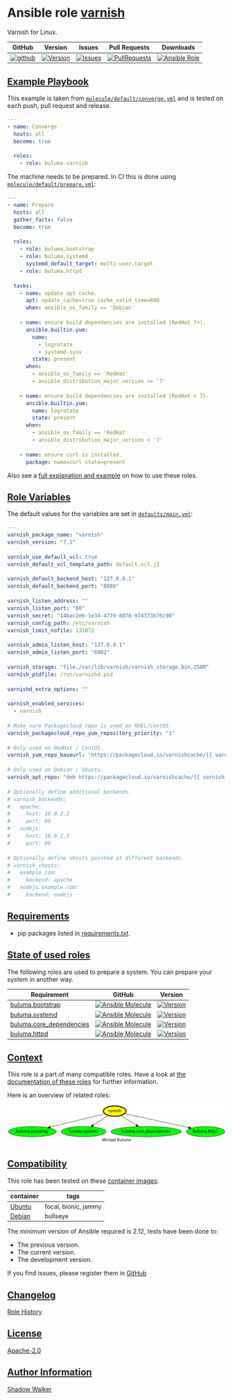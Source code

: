 # Ansible role [varnish](https://galaxy.ansible.com/ui/standalone/roles/buluma/varnish/documentation)

Varnish for Linux.

|GitHub|Version|Issues|Pull Requests|Downloads|
|------|-------|------|-------------|---------|
|[![github](https://github.com/buluma/ansible-role-varnish/actions/workflows/molecule.yml/badge.svg)](https://github.com/buluma/ansible-role-varnish/actions/workflows/molecule.yml)|[![Version](https://img.shields.io/github/release/buluma/ansible-role-varnish.svg)](https://github.com/buluma/ansible-role-varnish/releases/)|[![Issues](https://img.shields.io/github/issues/buluma/ansible-role-varnish.svg)](https://github.com/buluma/ansible-role-varnish/issues/)|[![PullRequests](https://img.shields.io/github/issues-pr-closed-raw/buluma/ansible-role-varnish.svg)](https://github.com/buluma/ansible-role-varnish/pulls/)|[![Ansible Role](https://img.shields.io/ansible/role/d/buluma/varnish)](https://galaxy.ansible.com/ui/standalone/roles/buluma/varnish/documentation)|

## [Example Playbook](#example-playbook)

This example is taken from [`molecule/default/converge.yml`](https://github.com/buluma/ansible-role-varnish/blob/master/molecule/default/converge.yml) and is tested on each push, pull request and release.

```yaml
---
- name: Converge
  hosts: all
  become: true

  roles:
    - role: buluma.varnish
```

The machine needs to be prepared. In CI this is done using [`molecule/default/prepare.yml`](https://github.com/buluma/ansible-role-varnish/blob/master/molecule/default/prepare.yml):

```yaml
---
- name: Prepare
  hosts: all
  gather_facts: false
  become: true

  roles:
    - role: buluma.bootstrap
    - role: buluma.systemd
      systemd_default_target: multi-user.target
    - role: buluma.httpd

  tasks:
    - name: update apt cache.
      apt: update_cache=true cache_valid_time=600
      when: ansible_os_family == 'Debian'

    - name: ensure build dependencies are installed (RedHat 7+).
      ansible.builtin.yum:
        name:
          - logrotate
          - systemd-sysv
        state: present
      when:
        - ansible_os_family == 'RedHat'
        - ansible_distribution_major_version >= '7'

    - name: ensure build dependencies are installed (RedHat < 7).
      ansible.builtin.yum:
        name: logrotate
        state: present
      when:
        - ansible_os_family == 'RedHat'
        - ansible_distribution_major_version < '7'

    - name: ensure curl is installed.
      package: name=curl state=present
```

Also see a [full explanation and example](https://buluma.github.io/how-to-use-these-roles.html) on how to use these roles.

## [Role Variables](#role-variables)

The default values for the variables are set in [`defaults/main.yml`](https://github.com/buluma/ansible-role-varnish/blob/master/defaults/main.yml):

```yaml
---
varnish_package_name: "varnish"
varnish_version: "7.1"

varnish_use_default_vcl: true
varnish_default_vcl_template_path: default.vcl.j2

varnish_default_backend_host: "127.0.0.1"
varnish_default_backend_port: "8080"

varnish_listen_address: ""
varnish_listen_port: "80"
varnish_secret: "14bac2e6-1e34-4770-8078-974373b76c90"
varnish_config_path: /etc/varnish
varnish_limit_nofile: 131072

varnish_admin_listen_host: "127.0.0.1"
varnish_admin_listen_port: "6082"

varnish_storage: "file,/var/lib/varnish/varnish_storage.bin,256M"
varnish_pidfile: /run/varnishd.pid

varnishd_extra_options: ""

varnish_enabled_services:
  - varnish

# Make sure Packagecloud repo is used on RHEL/CentOS.
varnish_packagecloud_repo_yum_repository_priority: "1"

# Only used on RedHat / CentOS.
varnish_yum_repo_baseurl: "https://packagecloud.io/varnishcache/{{ varnish_packagecloud_repo }}/el/{{ ansible_distribution_major_version|int }}/$basearch"

# Only used on Debian / Ubuntu.
varnish_apt_repo: "deb https://packagecloud.io/varnishcache/{{ varnish_packagecloud_repo }}/{{ ansible_distribution | lower }}/ {{ ansible_distribution_release }} main"

# Optionally define additional backends.
# varnish_backends:
#   apache:
#     host: 10.0.2.2
#     port: 80
#   nodejs:
#     host: 10.0.2.3
#     port: 80

# Optionally define vhosts pointed at different backends.
# varnish_vhosts:
#   example.com:
#     backend: apache
#   nodejs.example.com:
#     backend: nodejs
```

## [Requirements](#requirements)

- pip packages listed in [requirements.txt](https://github.com/buluma/ansible-role-varnish/blob/master/requirements.txt).

## [State of used roles](#state-of-used-roles)

The following roles are used to prepare a system. You can prepare your system in another way.

| Requirement | GitHub | Version |
|-------------|--------|--------|
|[buluma.bootstrap](https://galaxy.ansible.com/buluma/bootstrap)|[![Ansible Molecule](https://github.com/buluma/ansible-role-bootstrap/actions/workflows/molecule.yml/badge.svg)](https://github.com/buluma/ansible-role-bootstrap/actions/workflows/molecule.yml)|[![Version](https://img.shields.io/github/release/buluma/ansible-role-bootstrap.svg)](https://github.com/shadowwalker/ansible-role-bootstrap)|
|[buluma.systemd](https://galaxy.ansible.com/buluma/systemd)|[![Ansible Molecule](https://github.com/buluma/ansible-role-systemd/actions/workflows/molecule.yml/badge.svg)](https://github.com/buluma/ansible-role-systemd/actions/workflows/molecule.yml)|[![Version](https://img.shields.io/github/release/buluma/ansible-role-systemd.svg)](https://github.com/shadowwalker/ansible-role-systemd)|
|[buluma.core_dependencies](https://galaxy.ansible.com/buluma/core_dependencies)|[![Ansible Molecule](https://github.com/buluma/ansible-role-core_dependencies/actions/workflows/molecule.yml/badge.svg)](https://github.com/buluma/ansible-role-core_dependencies/actions/workflows/molecule.yml)|[![Version](https://img.shields.io/github/release/buluma/ansible-role-core_dependencies.svg)](https://github.com/shadowwalker/ansible-role-core_dependencies)|
|[buluma.httpd](https://galaxy.ansible.com/buluma/httpd)|[![Ansible Molecule](https://github.com/buluma/ansible-role-httpd/actions/workflows/molecule.yml/badge.svg)](https://github.com/buluma/ansible-role-httpd/actions/workflows/molecule.yml)|[![Version](https://img.shields.io/github/release/buluma/ansible-role-httpd.svg)](https://github.com/shadowwalker/ansible-role-httpd)|

## [Context](#context)

This role is a part of many compatible roles. Have a look at [the documentation of these roles](https://buluma.github.io/) for further information.

Here is an overview of related roles:

![dependencies](https://raw.githubusercontent.com/buluma/ansible-role-varnish/png/requirements.png "Dependencies")

## [Compatibility](#compatibility)

This role has been tested on these [container images](https://hub.docker.com/u/buluma):

|container|tags|
|---------|----|
|[Ubuntu](https://hub.docker.com/r/buluma/ubuntu)|focal, bionic, jammy|
|[Debian](https://hub.docker.com/r/buluma/debian)|bullseye|

The minimum version of Ansible required is 2.12, tests have been done to:

- The previous version.
- The current version.
- The development version.

If you find issues, please register them in [GitHub](https://github.com/buluma/ansible-role-varnish/issues)

## [Changelog](#changelog)

[Role History](https://github.com/buluma/ansible-role-varnish/blob/master/CHANGELOG.md)

## [License](#license)

[Apache-2.0](https://github.com/buluma/ansible-role-varnish/blob/master/LICENSE)

## [Author Information](#author-information)

[Shadow Walker](https://buluma.github.io/)
